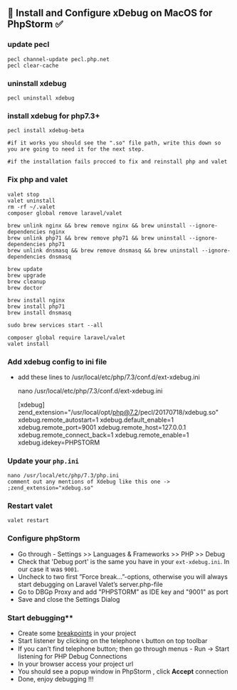## :electric_plug: Install and Configure xDebug on MacOS for PhpStorm :white_check_mark:

### update pecl
	
	pecl channel-update pecl.php.net
	pecl clear-cache

### uninstall xdebug
	
	pecl uninstall xdebug

### install xdebug for php7.3+
	
	pecl install xdebug-beta

	#if it works you should see the ".so" file path, write this down so you are going to need it for the next step.
    
	#if the installation fails procced to fix and reinstall php and valet

### Fix php and valet

	valet stop
	valet uninstall
	rm -rf ~/.valet
	composer global remove laravel/valet

	brew unlink nginx && brew remove nginx && brew uninstall --ignore-dependencies nginx
	brew unlink php71 && brew remove php71 && brew uninstall --ignore-dependencies php71
	brew unlink dnsmasq && brew remove dnsmasq && brew uninstall --ignore-dependencies dnsmasq

	brew update
	brew upgrade
	brew cleanup
	brew doctor

	brew install nginx
	brew install php71
	brew install dnsmasq

	sudo brew services start --all

	composer global require laravel/valet
	valet install

### Add xdebug config to ini file


* add these lines to /usr/local/etc/php/7.3/conf.d/ext-xdebug.ini


	nano /usr/local/etc/php/7.3/conf.d/ext-xdebug.ini
	
	[xdebug]
	zend_extension="/usr/local/opt/php@7.2/pecl/20170718/xdebug.so"
    xdebug.remote_autostart=1
    xdebug.default_enable=1
    xdebug.remote_port=9001
    xdebug.remote_host=127.0.0.1
    xdebug.remote_connect_back=1
    xdebug.remote_enable=1
    xdebug.idekey=PHPSTORM
    
    
### Update your `php.ini`

	nano /usr/local/etc/php/7.3/php.ini
    comment out any mentions of Xdebug like this one -> ;zend_extension="xdebug.so"
    
### Restart valet

	valet restart

### Configure phpStorm

* Go through - Settings >> Languages & Frameworks >> PHP >> Debug
* Check that 'Debug port' is the same you have in your `ext-xdebug.ini`. In our case it was `9001`.
* Uncheck to two first ”Force break…”-options, otherwise you will always start debugging on Laravel Valet’s server.php-file
* Go to DBGp Proxy and add "PHPSTORM" as IDE key and "9001" as port
* Save and close the Settings Dialog

### Start debugging**

* Create some [breakpoints](https://www.jetbrains.com/help/phpstorm/breakpoints-2.html) in your project 
* Start listener by clicking on the telephone :telephone_receiver: button on top toolbar
* If you can't find telephone button; then go through menus - Run -> Start listening for PHP Debug Connections
* In your browser access your project url
* You should see a popup window in PhpStorm , click **Accept** connection 
* Done, enjoy debugging !!!